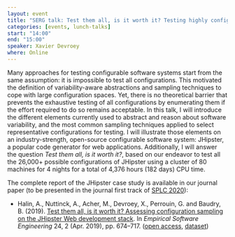 ```yaml
---
layout: event
title: "SERG talk: Test them all, is it worth it? Testing highly configurable software system"
categories: [events, lunch-talks]
start: "14:00"
end: "15:00"
speaker: Xavier Devroey
where: Online
---
```


Many approaches for testing configurable software systems start from the same assumption: it is impossible to test all configurations. This motivated the definition of variability-aware abstractions and sampling techniques to cope with large configuration spaces. Yet, there is no theoretical barrier that prevents the exhaustive testing of all configurations by enumerating them if the effort required to do so remains acceptable. 
In this talk, I will introduce the different elements currently used to abstract and reason about software variability, and the most common sampling techniques applied to select representative configurations for testing. I will illustrate those elements on an industry-strength, open-source configurable software system: JHipster, a popular code generator for web applications. Additionally, I will answer the question *Test them all, is it worth it?*, based on our endeavor to test all the 26,000+ possible configurations of JHipster using a cluster of 80 machines for 4 nights for a total of 4,376 hours (182 days) CPU time. 

The complete report of the JHipster case study is available in our journal paper (to be presented in the journal first track of [SPLC 2020](http://splc2020.net)):
  * Halin, A., Nuttinck, A., Acher, M., Devroey, X., Perrouin, G. and Baudry, B. (2019). [Test them all, is it worth it? Assessing configuration sampling on the JHipster Web development stack](https://doi.org/10.1007/s10664-018-9635-4). In *Empirical Software Engineering* 24, 2 (Apr. 2019), pp. 674–717. ([open access](https://doi.org/10.1007/s10664-018-9635-4), [dataset](https://doi.org/10.5281/zenodo.3766691))
